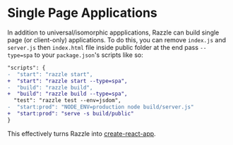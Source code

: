 # Single Page Applications

In addition to universal/isomorphic appplications, Razzle can build single page (or client-only) applications. To do this, you can remove `index.js` and `server.js` then `index.html` file inside public folder at the end pass `--type=spa` to your `package.json`'s scripts like so:

```diff
"scripts": {
-  "start": "razzle start",
+  "start": "razzle start --type=spa",
-  "build": "razzle build",
+  "build": "razzle build --type=spa",
  "test": "razzle test --env=jsdom",
-  "start:prod": "NODE_ENV=production node build/server.js"
+  "start:prod": "serve -s build/public"
}
```

This effectively turns Razzle into [create-react-app](https://create-react-app.dev).
